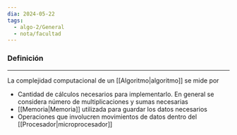 ```yaml
---
dia: 2024-05-22
tags:
  - algo-2/General
  - nota/facultad
---
```

### Definición
---
La complejidad computacional de un [[Algoritmo|algoritmo]] se mide por 
* Cantidad de cálculos necesarios para implementarlo. En general se considera número de multiplicaciones y sumas necesarias
* [[Memoria|Memoria]] utilizada para guardar los datos necesarios
* Operaciones que involucren movimientos de datos dentro del [[Procesador|microprocesador]] 